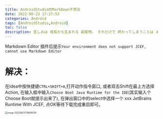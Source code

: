 ```yaml
---
title: AndroidStudio的MarkDown不预览
date: 2022-06-23 17:27:53
categories: Android
tags: [AndroidStudio,Android]
toc: false
description: 苦しみは 成長から生まれる 副産物。 それだけで 終わってしまうことは ありません。
---
```


Markdown Editor 插件后提示`Your environment does not support JCEF, cannot use Markdown Editor`

# 解决：

在idea中按快捷键`CTRL+SHIFT+A`,打开动作指令窗口, 或者双击Shift在最上方选择Action, 在输入框中输入`Choose Boot Java Runtime for the IDE`(其实输入个Choose Boot就提示出来了), 在弹出窗口中的select中选择一个 xxx JetBrains Runtime With JCEF, 点OK等待下载完成重启即可。

<img src="https://s2.loli.net/2022/06/23/pkS7o5gTmelwO3A.png" alt="image-20220623174608039" style="zoom:50%;" />
